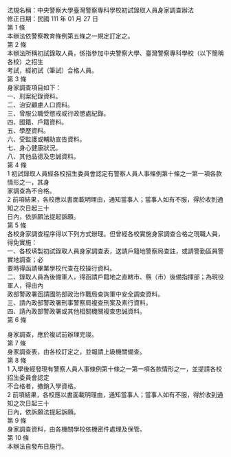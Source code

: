 法規名稱：中央警察大學臺灣警察專科學校初試錄取人員身家調查辦法  
修正日期：民國 111 年 01 月 27 日  
第 1 條  
本辦法依警察教育條例第五條之一規定訂定之。  
第 2 條  
本辦法所稱初試錄取人員，係指參加中央警察大學、臺灣警察專科學校（以下簡稱各校）之招生  
考試，經初試（筆試）合格人員。  
第 3 條  
身家調查項目如下：  
一、刑案紀錄資料。  
二、治安顧慮人口資料。  
三、曾服公職受懲戒或行政懲處紀錄。  
四、國籍、戶籍資料。  
五、學歷資料。  
六、受監護或輔助宣告資料。  
七、身心健康狀況。  
八、其他品德及忠誠資料。  
第 4 條  
1 初試錄取人員經各校招生委員會認定有警察人員人事條例第十條之一第一項各款情形之一，其身  
家調查為不合格。  
2 前項結果，各校應以書面載明理由，通知當事人；當事人如有不服，得於收到通知之次日起三十  
日內，依訴願法提起訴願。  
第 5 條  
各校身家調查程序得以下列方式辦理。但曾經各校實施身家調查合格之現職人員，得免實施：  
一、各校填製初試錄取人員身家調查表，送請戶籍地警察局查註，或請警勤區員警實地調查；必  
要時得函請畢業學校代查在校操行資料。  
二、錄取人員為後備軍人，得函請戶籍地之直轄市、縣（市）後備指揮部；為現役軍人，得由內  
政部警政署函請國防部政治作戰局查詢軍中安全調查資料。  
三、請內政部警政署刑事警察局複查刑案及素行資料。  
四、請內政部警政署或其他相關機關複查忠誠資料。  
第 6 條  


身家調查，應於複試前辦理完竣。  
第 7 條  
身家調查表，由各校訂定之，並報請上級機關備查。  
第 8 條  
1 入學後經發現有警察人員人事條例第十條之一第一項各款情形之一，並提請各校招生委員會認定  
不合格者，撤銷入學資格。  
2 前項結果，各校應以書面載明理由，通知當事人；當事人如有不服，得於收到通知之次日起三十  
日內，依訴願法提起訴願。  
第 9 條  
身家調查資料，由各機關學校依機密件處理及保管。  
第 10 條  
本辦法自發布日施行。  


